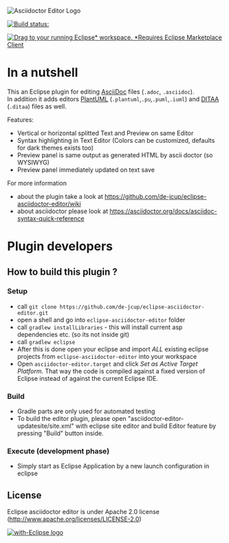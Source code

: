 ![Asciidoctor Editor Logo](https://github.com/de-jcup/eclipse-asciidoctor-editor/blob/master/asciidoctor-editor-other/images/asciidoctor-editor-logo.png)

[![Build status:](https://travis-ci.org/de-jcup/eclipse-asciidoctor-editor.svg?branch=master)](https://travis-ci.org/de-jcup/eclipse-asciidoctor-editor)

[![Drag to your running Eclipse* workspace. *Requires Eclipse Marketplace Client](https://marketplace.eclipse.org/sites/all/themes/solstice/public/images/marketplace/btn-install.png)](http://marketplace.eclipse.org/marketplace-client-intro?mpc_install=3976500 "Drag to your running Eclipse* workspace. *Requires Eclipse Marketplace Client")

# In a nutshell

This an Eclipse plugin for editing [AsciiDoc](https://asciidoctor.org) files (`.adoc`, `.asciidoc`).  
In addition it adds editors [PlantUML](http://plantuml.com/) (`.plantuml`,`.pu`,`.puml`,`.iuml`) 
and [DITAA](http://ditaa.sourceforge.net/) (`.ditaa`) files as well.

Features:

- Vertical or horizontal splitted Text and Preview on same Editor
- Syntax highlighting in Text Editor
  (Colors can be customized, defaults for dark themes exists too)
- Preview panel is same output as generated HTML by ascii doctor
  (so WYSIWYG)
- Preview panel immediately updated on text save

For more information 
- about the plugin take a look at https://github.com/de-jcup/eclipse-asciidoctor-editor/wiki
- about asciidoctor please  look at https://asciidoctor.org/docs/asciidoc-syntax-quick-reference

# Plugin developers
## How to build this plugin ?
### Setup 
- call `git clone https://github.com/de-jcup/eclipse-asciidoctor-editor.git` 
- open a shell and go into `eclipse-asciidoctor-editor` folder
- call `gradlew installLibraries` - this will install current asp dependencies etc. (so its not inside git)
- call `gradlew eclipse`
- After this is done open your eclipse and import *ALL* existing eclipse projects from `eclipse-asciidoctor-editor` into your workspace
- Open `asciidoctor-editor.target` and click *Set as Active Target Platform*. That way the code is compiled against a fixed version of Eclipse instead of against the current Eclipse IDE.
### Build
- Gradle parts are only used for automated testing
- To build the editor plugin, please open "asciidoctor-editor-updatesite/site.xml"
  with eclipse site editor and build Editor feature by pressing "Build" button inside.
### Execute (development phase)
- Simply start as Eclipse Application by a new launch configuration in eclipse 


## License
Eclipse asciidoctor editor is under Apache 2.0 license (http://www.apache.org/licenses/LICENSE-2.0)

<a href="http://with-eclipse.github.io/" target="_blank">
<img alt="with-Eclipse logo" src="http://with-eclipse.github.io/with-eclipse-0.jpg" />
</a>

